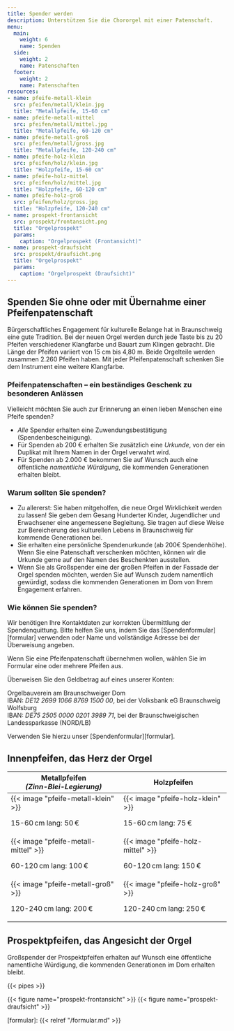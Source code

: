 ```yaml
---
title: Spender werden
description: Unterstützen Sie die Chororgel mit einer Patenschaft.
menu:
  main:
    weight: 6
    name: Spenden
  side:
    weight: 2
    name: Patenschaften
  footer:
    weight: 2
    name: Patenschaften
resources:
- name: pfeife-metall-klein
  src: pfeifen/metall/klein.jpg
  title: "Metallpfeife, 15-60 cm"
- name: pfeife-metall-mittel
  src: pfeifen/metall/mittel.jpg
  title: "Metallpfeife, 60-120 cm"
- name: pfeife-metall-groß
  src: pfeifen/metall/gross.jpg
  title: "Metallpfeife, 120-240 cm"
- name: pfeife-holz-klein
  src: pfeifen/holz/klein.jpg
  title: "Holzpfeife, 15-60 cm"
- name: pfeife-holz-mittel
  src: pfeifen/holz/mittel.jpg
  title: "Holzpfeife, 60-120 cm"
- name: pfeife-holz-groß
  src: pfeifen/holz/gross.jpg
  title: "Holzpfeife, 120-240 cm"
- name: prospekt-frontansicht
  src: prospekt/frontansicht.png
  title: "Orgelprospekt"
  params:
    caption: "Orgelprospekt (Frontansicht)"
- name: prospekt-draufsicht
  src: prospekt/draufsicht.png
  title: "Orgelprospekt"
  params:
    caption: "Orgelprospekt (Draufsicht)"
---
```


## Spenden Sie ohne oder mit Übernahme einer Pfeifenpatenschaft
Bürgerschaftliches Engagement für kulturelle Belange hat in Braunschweig eine gute Tradition. 
Bei der neuen Orgel werden durch jede Taste bis zu 20 Pfeifen 
verschiedener Klangfarbe und Bauart zum Klingen gebracht. 
Die Länge der Pfeifen variiert von 15 cm bis 4,80 m. 
Beide Orgelteile werden zusammen 2.260 Pfeifen haben. 
Mit jeder Pfeifenpatenschaft schenken Sie dem Instrument eine weitere Klangfarbe.

### Pfeifenpatenschaften&nbsp;– ein beständiges Geschenk zu besonderen Anlässen
Vielleicht möchten Sie auch zur Erinnerung an einen lieben Menschen eine Pfeife spenden?

- _Alle_ Spender erhalten eine Zuwendungsbestätigung (Spendenbescheinigung).
- Für Spenden ab 200 € erhalten Sie zusätzlich eine _Urkunde_, 
  von der ein Duplikat mit Ihrem Namen in der Orgel verwahrt wird.
- Für Spenden ab 2.000 € bekommen Sie auf Wunsch auch eine öffentliche _namentliche Würdigung_, 
  die kommenden Generationen erhalten bleibt.

### Warum sollten Sie spenden?
- Zu allererst:
  Sie haben mitgeholfen, die neue Orgel Wirklichkeit werden zu lassen!
  Sie geben dem Gesang Hunderter Kinder, Jugendlicher und Erwachsener eine angemessene Begleitung.
  Sie tragen auf diese Weise zur Bereicherung des kulturellen Lebens in Braunschweig 
  für kommende Generationen bei.
- Sie erhalten eine persönliche Spendenurkunde (ab 200€ Spendenhöhe).
  Wenn Sie eine Patenschaft verschenken möchten, 
  können wir die Urkunde gerne auf den Namen des Beschenkten ausstellen.
- Wenn Sie als Großspender eine der großen Pfeifen in der Fassade der Orgel spenden möchten, 
  werden Sie auf Wunsch zudem namentlich gewürdigt, 
  sodass die kommenden Generationen im Dom von Ihrem Engagement erfahren.

### Wie können Sie spenden?
Wir benötigen Ihre Kontaktdaten zur korrekten Übermittlung der Spendenquittung.
Bitte helfen Sie uns, indem Sie das [Spendenformular][formular] verwenden 
oder Name und vollständige Adresse bei der Überweisung angeben.

Wenn Sie eine Pfeifenpatenschaft übernehmen wollen,
wählen Sie im Formular eine oder mehrere Pfeifen aus.

Überweisen Sie den Geldbetrag auf eines unserer Konten:

Orgelbauverein am Braunschweiger Dom  
IBAN: _DE12 2699 1066 8769 1500 00_, bei der Volksbank eG Braunschweig Wolfsburg  
IBAN: _DE75 2505 0000 0201 3989 71_, bei der Braunschweigischen Landessparkasse (NORD/LB)

Verwenden Sie hierzu unser [Spendenformular][formular].

## Innenpfeifen, das Herz der Orgel

<table id="inner-pipes">
    <thead>
        <tr>
            <th>
                Metallpfeifen <br>
                <i>(Zinn-Blei-Legierung)</i>
            </th>
            <th>Holzpfeifen</th>
        </tr>
    </thead>
    <tbody>
        <tr>
            <td>
                {{< image "pfeife-metall-klein" >}}
                <p>15-60 cm lang: 50 €</p>
            </td>
            <td>
                {{< image "pfeife-holz-klein" >}}
                <p>15-60 cm lang: 75 €</p>
            </td>
        </tr>
        <tr>
            <td>
                {{< image "pfeife-metall-mittel" >}}
                <p>60-120 cm lang: 100 €</p>
            </td>
            <td>
                {{< image "pfeife-holz-mittel" >}}
                <p>60-120 cm lang: 150 €</p>
            </td>
        </tr>
        <tr>
            <td>
                {{< image "pfeife-metall-groß" >}}
                <p>120-240 cm lang: 200 €</p>
            </td>
            <td>
                {{< image "pfeife-holz-groß" >}}
                <p>120-240 cm lang: 250 €</p>
            </td>
        </tr>
    </tbody>
</table>

## Prospektpfeifen, das Angesicht der Orgel

Großspender der Prospektpfeifen erhalten auf Wunsch eine öffentliche namentliche Würdigung, 
die kommenden Generationen im Dom erhalten bleibt.

{{< pipes >}}

{{< figure name="prospekt-frontansicht" >}}
{{< figure name="prospekt-draufsicht" >}}

[formular]: {{< relref "/formular.md" >}}
